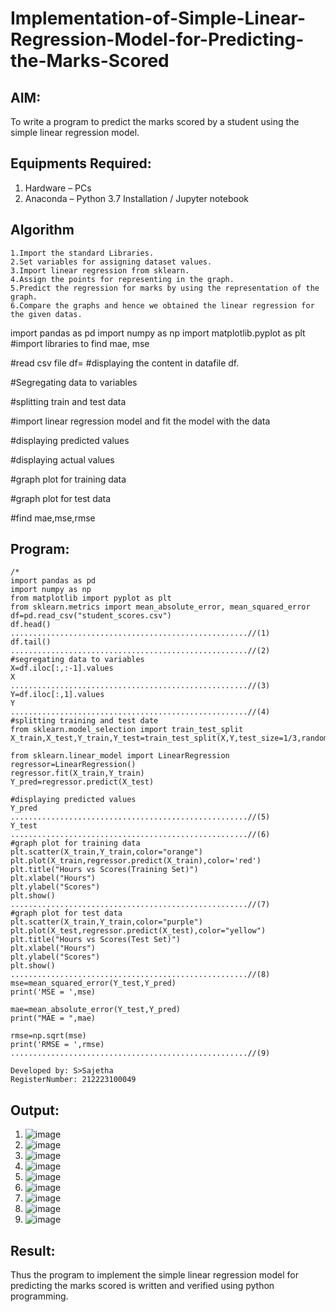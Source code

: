 # Implementation-of-Simple-Linear-Regression-Model-for-Predicting-the-Marks-Scored

## AIM:
To write a program to predict the marks scored by a student using the simple linear regression model.

## Equipments Required:
1. Hardware – PCs
2. Anaconda – Python 3.7 Installation / Jupyter notebook

## Algorithm
```
1.Import the standard Libraries.
2.Set variables for assigning dataset values.
3.Import linear regression from sklearn.
4.Assign the points for representing in the graph.
5.Predict the regression for marks by using the representation of the graph.
6.Compare the graphs and hence we obtained the linear regression for the given datas.
```
import pandas as pd
import numpy as np
import matplotlib.pyplot as plt
#import libraries to find mae, mse

#read csv file
df=
#displaying the content in datafile
df.

#Segregating data to variables
     
#splitting train and test data
     
#import linear regression model and fit the model with the data
     
#displaying predicted values
     
#displaying actual values
     
#graph plot for training data
     
#graph plot for test data
     
#find mae,mse,rmse


## Program:
```
/*
import pandas as pd
import numpy as np
from matplotlib import pyplot as plt
from sklearn.metrics import mean_absolute_error, mean_squared_error
df=pd.read_csv("student_scores.csv")
df.head()
.....................................................//(1)
df.tail()
.....................................................//(2)
#segregating data to variables
X=df.iloc[:,:-1].values
X
.....................................................//(3)
Y=df.iloc[:,1].values
Y
.....................................................//(4)
#splitting training and test date
from sklearn.model_selection import train_test_split
X_train,X_test,Y_train,Y_test=train_test_split(X,Y,test_size=1/3,random_state=0)

from sklearn.linear_model import LinearRegression
regressor=LinearRegression()
regressor.fit(X_train,Y_train)
Y_pred=regressor.predict(X_test)

#displaying predicted values
Y_pred
.....................................................//(5)
Y_test
.....................................................//(6)
#graph plot for training data
plt.scatter(X_train,Y_train,color="orange")
plt.plot(X_train,regressor.predict(X_train),color='red')
plt.title("Hours vs Scores(Training Set)")
plt.xlabel("Hours")
plt.ylabel("Scores")
plt.show()
.....................................................//(7)
#graph plot for test data
plt.scatter(X_train,Y_train,color="purple")
plt.plot(X_test,regressor.predict(X_test),color="yellow")
plt.title("Hours vs Scores(Test Set)")
plt.xlabel("Hours")
plt.ylabel("Scores")
plt.show()
.....................................................//(8)
mse=mean_squared_error(Y_test,Y_pred)
print('MSE = ',mse)

mae=mean_absolute_error(Y_test,Y_pred)
print("MAE = ",mae)

rmse=np.sqrt(mse)
print('RMSE = ',rmse)
.....................................................//(9)

Developed by: S>Sajetha
RegisterNumber: 212223100049 

```

## Output:
1. ![image](https://github.com/Sajetha13/Implementation-of-Simple-Linear-Regression-Model-for-Predicting-the-Marks-Scored/assets/138849316/401ddb24-835a-4ecd-8ba5-968e3d40c83c)
2. ![image](https://github.com/Sajetha13/Implementation-of-Simple-Linear-Regression-Model-for-Predicting-the-Marks-Scored/assets/138849316/37f0d000-8d62-4f18-8c48-7907c2770520)
3. ![image](https://github.com/Sajetha13/Implementation-of-Simple-Linear-Regression-Model-for-Predicting-the-Marks-Scored/assets/138849316/7edb8eb1-bd8a-4351-bb7e-ad322e3a8141)
4. ![image](https://github.com/Sajetha13/Implementation-of-Simple-Linear-Regression-Model-for-Predicting-the-Marks-Scored/assets/138849316/9dec2c38-f569-48a8-9b91-bc7de4c729a4)
5. ![image](https://github.com/Sajetha13/Implementation-of-Simple-Linear-Regression-Model-for-Predicting-the-Marks-Scored/assets/138849316/cc0ecb9a-c0e3-422a-90ec-11628a19e98f)
6. ![image](https://github.com/Sajetha13/Implementation-of-Simple-Linear-Regression-Model-for-Predicting-the-Marks-Scored/assets/138849316/ec5ac58a-608e-48a1-941b-37a80f3f96db)
7. ![image](https://github.com/Sajetha13/Implementation-of-Simple-Linear-Regression-Model-for-Predicting-the-Marks-Scored/assets/138849316/9244dc27-eec3-4113-ac3f-05264f91376b)
8. ![image](https://github.com/Sajetha13/Implementation-of-Simple-Linear-Regression-Model-for-Predicting-the-Marks-Scored/assets/138849316/ef583797-cb40-4cdb-bc29-44bbf2cf5f7e)
9. ![image](https://github.com/Sajetha13/Implementation-of-Simple-Linear-Regression-Model-for-Predicting-the-Marks-Scored/assets/138849316/f0a31892-6647-4b32-b1f6-9199a725a0cc)



## Result:
Thus the program to implement the simple linear regression model for predicting the marks scored is written and verified using python programming.
